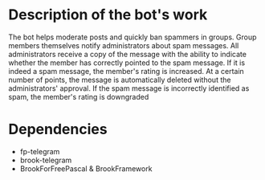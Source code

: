
# Description of the bot's work
The bot helps moderate posts and quickly ban spammers in groups. 
Group members themselves notify administrators about spam messages. 
All administrators receive a copy of the message with the ability to indicate whether the member has correctly pointed to the spam message. 
If it is indeed a spam message, the member's rating is increased. 
At a certain number of points, the message is automatically deleted without the administrators' approval. 
If the spam message is incorrectly identified as spam, the member's rating is downgraded

# Dependencies
- fp-telegram
- brook-telegram
- BrookForFreePascal & BrookFramework
